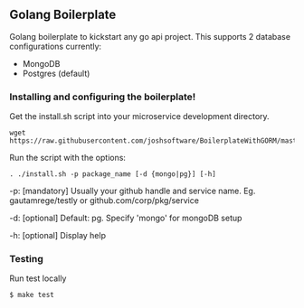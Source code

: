 ## Golang Boilerplate
Golang boilerplate to kickstart any go api project. This supports 2 database configurations currently:

* MongoDB
* Postgres (default)

### Installing and configuring the boilerplate!

Get the install.sh script into your microservice development directory.

```
wget https://raw.githubusercontent.com/joshsoftware/BoilerplateWithGORM/master/install.sh
```

Run the script with the options:

```
. ./install.sh -p package_name [-d {mongo|pg}] [-h]
```

-p: [mandatory] Usually your github handle and service name. Eg. gautamrege/testly or github.com/corp/pkg/service

-d:  [optional] Default: pg. Specify 'mongo' for mongoDB setup

-h:  [optional] Display help

### Testing

Run test locally
```
$ make test
```

